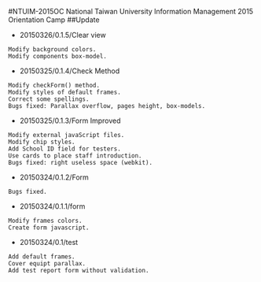 #NTUIM-2015OC
National Taiwan University Information Management 2015 Orientation Camp
##Update
* 20150326/0.1.5/Clear view
```
Modify background colors.
Modify components box-model.
```
* 20150325/0.1.4/Check Method
```
Modify checkForm() method.
Modify styles of default frames.
Correct some spellings.
Bugs fixed: Parallax overflow, pages height, box-models.
```
* 20150325/0.1.3/Form Improved
```
Modify external javaScript files.
Modify chip styles.
Add School ID field for testers.
Use cards to place staff introduction.
Bugs fixed: right useless space (webkit).
```
* 20150324/0.1.2/Form
```
Bugs fixed.
```
* 20150324/0.1.1/form
```
Modify frames colors.
Create form javascript.
```
* 20150324/0.1/test
```
Add default frames.
Cover equipt parallax.
Add test report form without validation.
```
